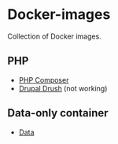 # Docker-images

Collection of Docker images.

## PHP
* [PHP Composer](https://hub.docker.com/u/magiccyril/php-composer/)
* [Drupal Drush](https://hub.docker.com/u/magiccyril/drupal-drush/) (not working)

## Data-only container
* [Data](https://hub.docker.com/u/magiccyril/data/)
